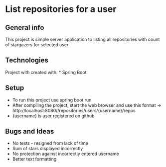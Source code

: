List repositories for a user
============================

General info
------------

This project is simple server application to listing all repositories
with count of stargazers for selected user

Technologies
------------

Project with created with: \* Spring Boot

Setup
-----

-   To run this project use spring boot run
-   After compiling the project, start the web browser and use this
    format -\>
    http://localhost:8080//repositories/users/{username}/repos
-   {username} is user registered on github

Bugs and Ideas
--------------

-   No tests - resigned from lack of time
-   Sum of stars displayed incorrectly
-   No protection against incorrectly entered username
-   Better text formatting

